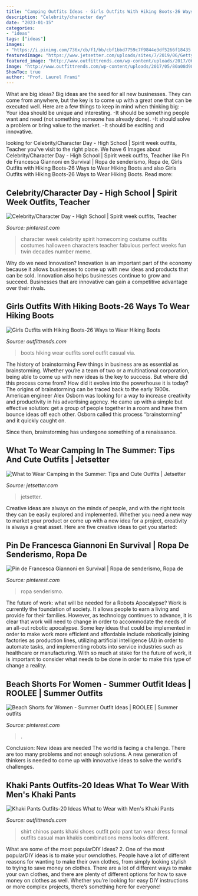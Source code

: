 ```yaml
---
title: "Camping Outfits Ideas - Girls Outfits With Hiking Boots-26 Ways To Wear Hiking Boots"
description: "Celebrity/character day"
date: "2023-01-15"
categories:
- "ideas"
tags: ["ideas"]
images:
- "https://i.pinimg.com/736x/cb/f1/bb/cbf1bbd7759c7f9844e3df5266f18435.jpg"
featuredImage: "https://www.jetsetter.com/uploads/sites/7/2019/06/GettyImages-941906052.jpg"
featured_image: "http://www.outfittrends.com/wp-content/uploads/2017/06/Sorel-Boots.jpg"
image: "http://www.outfittrends.com/wp-content/uploads/2017/05/80a08d989d92b9cd65bcd33fe7156287.jpg"
ShowToc: true
author: "Prof. Laurel Frami"
---
```



What are big ideas?
Big ideas are the seed for all new businesses. They can come from anywhere, but the key is to come up with a great one that can be executed well. Here are a few things to keep in mind when thinking big: 
-Your idea should be unique and interesting. 
-It should be something people want and need (not something someone has already done). 
-It should solve a problem or bring value to the market. 
-It should be exciting and innovative.

	

		
looking for Celebrity/Character Day - High School | Spirit week outfits, Teacher you've visit to the right place. We have 6 Images about Celebrity/Character Day - High School | Spirit week outfits, Teacher like Pin de Francesca Giannoni en Survival | Ropa de senderismo, Ropa de, Girls Outfits with Hiking Boots-26 Ways to Wear Hiking Boots and also Girls Outfits with Hiking Boots-26 Ways to Wear Hiking Boots. Read more:
		
    
## Celebrity/Character Day - High School | Spirit Week Outfits, Teacher

<img loading=lazy src="https://i.pinimg.com/736x/a2/82/24/a28224b885fb8aed21d88e3c261f8857--homecoming-week-homecoming-ideas.jpg" onerror="this.onerror=null;this.src='https://tse1.mm.bing.net/th?id=OIP.mlgB3lHm7y3uQfUfY0ksrQHaLH&amp;pid=15.1';" alt="Celebrity/Character Day - High School | Spirit week outfits, Teacher">

_Source: pinterest.com_

>character week celebrity spirit homecoming costume outfits costumes halloween characters teacher fabulous perfect weeks fun twin decades number meme. 

	

Why do we need Innovation?
Innovation is an important part of the economy because it allows businesses to come up with new ideas and products that can be sold. Innovation also helps businesses continue to grow and succeed. Businesses that are innovative can gain a competitive advantage over their rivals.

    
## Girls Outfits With Hiking Boots-26 Ways To Wear Hiking Boots

<img loading=lazy src="http://www.outfittrends.com/wp-content/uploads/2017/06/Sorel-Boots.jpg" onerror="this.onerror=null;this.src='https://tse2.mm.bing.net/th?id=OIP._vs8QKhqwmudCJ_SmVdXxQHaLG&amp;pid=15.1';" alt="Girls Outfits with Hiking Boots-26 Ways to Wear Hiking Boots">

_Source: outfittrends.com_

>boots hiking wear outfits sorel outfit casual via. 

	

The history of brainstorming
Few things in business are as essential as brainstorming. Whether you’re a team of two or a multinational corporation, being able to come up with new ideas is the key to success. But where did this process come from? How did it evolve into the powerhouse it is today?
The origins of brainstorming can be traced back to the early 1900s. American engineer Alex Osborn was looking for a way to increase creativity and productivity in his advertising agency. He came up with a simple but effective solution: get a group of people together in a room and have them bounce ideas off each other. Osborn called this process “brainstorming” and it quickly caught on.

Since then, brainstorming has undergone something of a renaissance.

    
## What To Wear Camping In The Summer: Tips And Cute Outfits | Jetsetter

<img loading=lazy src="https://www.jetsetter.com/uploads/sites/7/2019/06/GettyImages-941906052.jpg" onerror="this.onerror=null;this.src='https://tse3.mm.bing.net/th?id=OIP.gvKG109sUB-25D2PNaDvSwHaE8&amp;pid=15.1';" alt="What to Wear Camping in the Summer: Tips and Cute Outfits | Jetsetter">

_Source: jetsetter.com_

>jetsetter. 

	

Creative ideas are always on the minds of people, and with the right tools they can be easily explored and implemented. Whether you need a new way to market your product or come up with a new idea for a project, creativity is always a great asset. Here are five creative ideas to get you started:

    
## Pin De Francesca Giannoni En Survival | Ropa De Senderismo, Ropa De

<img loading=lazy src="https://i.pinimg.com/736x/cb/f1/bb/cbf1bbd7759c7f9844e3df5266f18435.jpg" onerror="this.onerror=null;this.src='https://tse2.mm.bing.net/th?id=OIP.9lxiceLr2Op9HlStd68PrwHaHr&amp;pid=15.1';" alt="Pin de Francesca Giannoni en Survival | Ropa de senderismo, Ropa de">

_Source: pinterest.com_

>ropa senderismo. 

	

The future of work: what will be needed for a Robots Apocalypse?
Work is currently the foundation of society. It allows people to earn a living and provide for their families. However, as technology continues to advance, it is clear that work will need to change in order to accommodate the needs of an all-out robotic apocalypse. Some key ideas that could be implemented in order to make work more efficient and affordable include robotically joining factories as production lines, utilizing artificial intelligence (AI) in order to automate tasks, and implementing robots into service industries such as healthcare or manufacturing. With so much at stake for the future of work, it is important to consider what needs to be done in order to make this type of change a reality.

    
## Beach Shorts For Women - Summer Outfit Ideas | ROOLEE | Summer Outfits

<img loading=lazy src="https://i.pinimg.com/736x/cf/89/25/cf8925e73b976cb0e7354fd5dfd6f2a1.jpg" onerror="this.onerror=null;this.src='https://tse3.mm.bing.net/th?id=OIP.JcOOriyE8GI0uXGbU9z5OAHaLH&amp;pid=15.1';" alt="Beach Shorts for Women - Summer Outfit Ideas | ROOLEE | Summer outfits">

_Source: pinterest.com_

>. 

	

Conclusion: New ideas are needed
The world is facing a challenge. There are too many problems and not enough solutions. A new generation of thinkers is needed to come up with innovative ideas to solve the world's challenges.

    
## Khaki Pants Outfits-20 Ideas What To Wear With Men&#039;s Khaki Pants

<img loading=lazy src="http://www.outfittrends.com/wp-content/uploads/2017/05/80a08d989d92b9cd65bcd33fe7156287.jpg" onerror="this.onerror=null;this.src='https://tse1.mm.bing.net/th?id=OIP.lIxpGrqLNW4PYFmSvpBqhQHaLG&amp;pid=15.1';" alt="Khaki Pants Outfits-20 Ideas What to Wear with Men&#039;s Khaki Pants">

_Source: outfittrends.com_

>shirt chinos pants khaki shoes outfit polo pant tan wear dress formal outfits casual man khakis combinations mens looks different. 

	

What are some of the most popularDIY Ideas?
2. One of the most popularDIY ideas is to make your ownclothes. People have a lot of different reasons for wanting to make their own clothes, from simply looking stylish to trying to save money on clothes. There are a lot of different ways to make your own clothes, and there are plenty of different options for how to save money on clothes as well. Whether you’re looking for easy DIY instructions or more complex projects, there’s something here for everyone!

